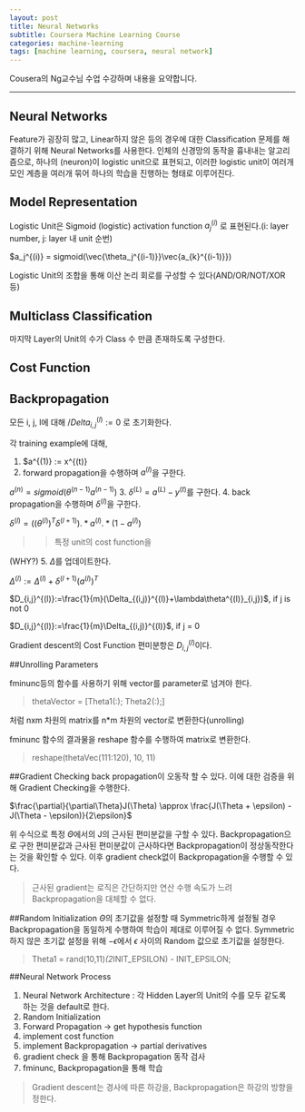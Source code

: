 ```yaml
---
layout: post
title: Neural Networks
subtitle: Coursera Machine Learning Course
categories: machine-learning
tags: [machine learning, coursera, neural network]
---
```


Cousera의 Ng교수님 수업 수강하며 내용을 요약합니다.


----------------------------------------------------------------

## Neural Networks

Feature가 굉장히 많고, Linear하지 않은 등의 경우에 대한 Classification 문제를 해결하기 위해 Neural Networks를 사용한다.
인체의 신경망의 동작을 흉내내는 알고리즘으로, 하나의 (neuron)이 logistic unit으로 표현되고, 이러한 logistic unit이 여러개 모인 계층을 여러개 묶어 하나의 학습을 진행하는 형태로 이루어진다.

## Model Representation
Logistic Unit은 Sigmoid (logistic) activation function
$a_j^{(i)}$
로 표현된다.(i: layer number, j: layer 내 unit 순번)

$a_j^{(i)} = sigmoid(\vec{\theta_j^{(i-1)}}\vec{a_{k}^{(i-1)}})

Logistic Unit의 조합을 통해 이산 논리 회로를 구성할 수 있다(AND/OR/NOT/XOR 등)

## Multiclass Classification
마지막 Layer의 Unit의 수가 Class 수 만큼 존재하도록 구성한다.

## Cost Function

## Backpropagation

모든 i, j, l에 대해 $/Delta_{i, j}^{(l)}:=0$ 로 초기화한다.

각 training example에 대해,
1. $a^{(1)} := x^{(t)}
2. forward propagation을 수행하며 $a^{(l)}$을 구한다.

$a^{(n)} = sigmoid(\theta^{(n-1)}a^{(n-1)})$
3. $\delta^{(L)} = a^{(L)} - y^{(t)}$를 구한다.
4. back propagation을 수행하며 $\delta^{(l)}$을 구한다.

$\delta^{(l)} = ((\theta^{(l)})^T\delta^{(l+1)}).*a^{(l)}.*(1-a^{(l)})$

>>특정 unit의 cost function을  

(WHY?)
5. $\Delta$를 업데이트한다.

$\Delta^{(l)}:=\Delta^{(l)}+\delta^{(l+1)}(a^{(l)})^T$

$D_{i,j}^{(l)}:=\frac{1}{m}(\Delta_{(i,j)}^{(l)}+\lambda\theta^{(l)}_{i,j})$, if j is not 0

$D_{i,j}^{(l)}:=\frac{1}{m}\Delta_{(i,j)}^{(l)}$, if j = 0

Gradient descent의 Cost Function 편미분항은 $D_{i,j}^{(l)}$이다.

##Unrolling Parameters

fminunc등의 함수를 사용하기 위해 vector를 parameter로 넘겨야 한다.
>thetaVector = [Theta1(:); Theta2(:);]

처럼 nxm 차원의 matrix를 n*m 차원의 vector로 변환한다(unrolling)

fminunc 함수의 결과물을 reshape 함수를 수행하여 matrix로 변환한다.
>reshape(thetaVec(111:120), 10, 11)

##Gradient Checking
back propagation이 오동작 할 수 있다.
이에 대한 검증을 위해 Gradient Checking을 수행한다.

$\frac{\partial}{\partial\Theta}J(\Theta) \approx \frac{J(\Theta + \epsilon) - J(\Theta - \epsilon)}{2\epsilon}$

위 수식으로 특정 $\Theta$에서의 J의 근사된 편미분값을 구할 수 있다.
Backpropagation으로 구한 편미분값과 근사된 편미분값이 근사하다면 Backpropagation이 정상동작한다는 것을 확인할 수 있다.
이후 gradient check없이 Backpropagation을 수행할 수 있다.

>근사된 gradient는 로직은 간단하지만 연산 수행 속도가 느려 Backpropagation을 대체할 수 없다.

##Random Initialization
$\Theta$의 초기값을 설정할 때 Symmetric하게 설정될 경우 Backpropagation을 동일하게 수행하여 학습이 제대로 이루어질 수 없다.
Symmetric하지 않은 초기값 설정을 위해 $-\epsilon$에서 $\epsilon$ 사이의 Random 값으로 초기값을 설정한다.
>Theta1 = rand(10,11)*(2*INIT_EPSILON) - INIT_EPSILON;

##Neural Network Process
1. Neural Network Architecture : 각 Hidden Layer의 Unit의 수를 모두 같도록 하는 것을 default로 한다.
2. Random Initialization
3. Forward Propagation -> get hypothesis function
4. implement cost function
5. implement Backpropagation -> partial derivatives
6. gradient check 을 통해 Backpropagation 동작 검사
7. fminunc, Backpropagation을 통해 학습

>Gradient descent는 경사에 따른 하강을, Backpropagation은 하강의 방향을 정한다.
